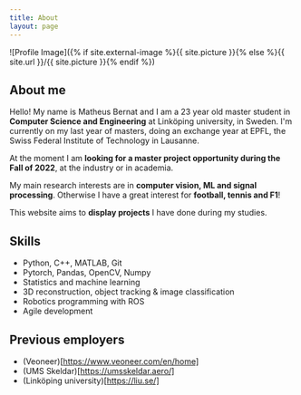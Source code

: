 ```yaml
---
title: About
layout: page
---
```

![Profile Image]({% if site.external-image %}{{ site.picture }}{% else %}{{ site.url }}/{{ site.picture }}{% endif %})

<h2>About me</h2>

Hello! My name is Matheus Bernat and I am a 23 year old master student in **Computer Science and Engineering** at Linköping university, in Sweden. I'm currently on my last year of masters, doing an exchange year at EPFL, the Swiss Federal Institute of Technology in Lausanne.

At the moment I am **looking for a master project opportunity during the Fall of 2022**, at the industry or in academia. 

My main research interests are in **computer vision, ML and signal processing**. Otherwise I have a great interest for **football, tennis and F1**!

This website aims to **display projects** I have done during my studies.

<h2>Skills</h2>

- Python, C++, MATLAB, Git
- Pytorch, Pandas, OpenCV, Numpy
- Statistics and machine learning
- 3D reconstruction, object tracking & image classification
- Robotics programming with ROS
- Agile development

<h2>Previous employers</h2>

- (Veoneer)[https://www.veoneer.com/en/home]
- (UMS Skeldar)[https://umsskeldar.aero/]
- (Linköping university)[https://liu.se/]

<!-- <h2>My resume</h2>

<ul>
	<li><a href="https://github.com/">Lorem Lorem</a></li>
	<li><a href="https://github.com/">Ipsum Dolor</a></li>
	<li><a href="https://github.com/">Dolor Lorem</a></li>
</ul> --> 
